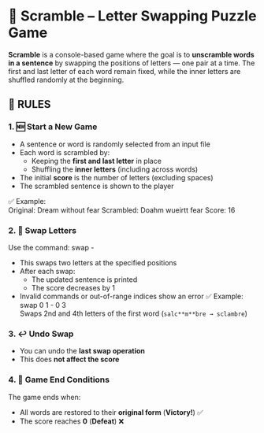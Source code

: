 # 🔀 Scramble – Letter Swapping Puzzle Game

**Scramble** is a console-based game where the goal is to **unscramble words in a sentence** by swapping the positions of letters — one pair at a time. The first and last letter of each word remain fixed, while the inner letters are shuffled randomly at the beginning.

## 📌 RULES 

### 1. 🆕 Start a New Game
- A sentence or word is randomly selected from an input file
- Each word is scrambled by:
  - Keeping the **first and last letter** in place
  - Shuffling the **inner letters** (including across words)
- The initial **score** is the number of letters (excluding spaces)  
- The scrambled sentence is shown to the player 

✅ Example:  
Original: Dream without fear
Scrambled: Doahm wueirtt fear
Score: 16


### 2. 🔁 Swap Letters

Use the command: swap <word1> <letter1> - <word2> <letter2>
- This swaps two letters at the specified positions
- After each swap:
  - The updated sentence is printed 
  - The score decreases by 1 
- Invalid commands or out-of-range indices show an error 
✅ Example:  
swap 0 1 - 0 3  
Swaps 2nd and 4th letters of the first word (`salc**m**bre → sclambre`)

### 3. ↩️ Undo Swap
- You can undo the **last swap operation**
- This does **not affect the score** 

### 4. 🏁 Game End Conditions
The game ends when:
- All words are restored to their **original form** (**Victory!**) ✅  
- The score reaches **0** (**Defeat**) ❌   